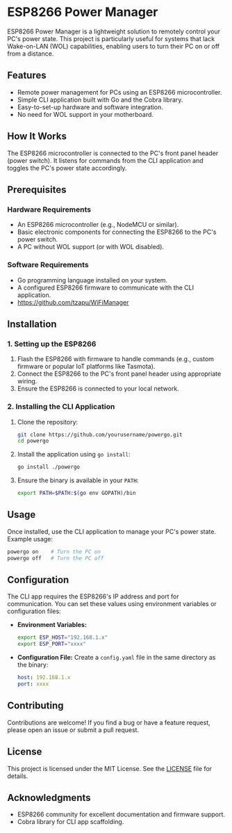 # ESP8266 Power Manager

ESP8266 Power Manager is a lightweight solution to remotely control your PC's power state. This project is particularly useful for systems that lack Wake-on-LAN (WOL) capabilities, enabling users to turn their PC on or off from a distance.

## Features

- Remote power management for PCs using an ESP8266 microcontroller.
- Simple CLI application built with Go and the Cobra library.
- Easy-to-set-up hardware and software integration.
- No need for WOL support in your motherboard.

## How It Works

The ESP8266 microcontroller is connected to the PC's front panel header (power switch). It listens for commands from the CLI application and toggles the PC's power state accordingly.

## Prerequisites

### Hardware Requirements

- An ESP8266 microcontroller (e.g., NodeMCU or similar).
- Basic electronic components for connecting the ESP8266 to the PC's power switch.
- A PC without WOL support (or with WOL disabled).

### Software Requirements

- Go programming language installed on your system.
- A configured ESP8266 firmware to communicate with the CLI application.
- https://github.com/tzapu/WiFiManager

## Installation

### 1. Setting up the ESP8266

1. Flash the ESP8266 with firmware to handle commands (e.g., custom firmware or popular IoT platforms like Tasmota).
2. Connect the ESP8266 to the PC's front panel header using appropriate wiring.
3. Ensure the ESP8266 is connected to your local network.

### 2. Installing the CLI Application

1. Clone the repository:
   ```bash
   git clone https://github.com/yourusername/powergo.git
   cd powergo
   ```
2. Install the application using `go install`:
   ```bash
   go install ./powergo
   ```
3. Ensure the binary is available in your `PATH`:
   ```bash
   export PATH=$PATH:$(go env GOPATH)/bin
   ```

## Usage

Once installed, use the CLI application to manage your PC's power state. Example usage:

```bash
powergo on    # Turn the PC on
powergo off   # Turn the PC off
```

## Configuration

The CLI app requires the ESP8266's IP address and port for communication. You can set these values using environment variables or configuration files:

- **Environment Variables:**

  ```bash
  export ESP_HOST="192.168.1.x"
  export ESP_PORT="xxxx"
  ```

- **Configuration File:**
  Create a `config.yaml` file in the same directory as the binary:
  ```yaml
  host: 192.168.1.x
  port: xxxx
  ```

## Contributing

Contributions are welcome! If you find a bug or have a feature request, please open an issue or submit a pull request.

## License

This project is licensed under the MIT License. See the [LICENSE](LICENSE) file for details.

## Acknowledgments

- ESP8266 community for excellent documentation and firmware support.
- Cobra library for CLI app scaffolding.
